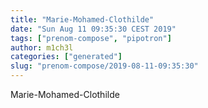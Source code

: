 ```yaml
---
title: "Marie-Mohamed-Clothilde"
date: "Sun Aug 11 09:35:30 CEST 2019"
tags: ["prenom-compose", "pipotron"]
author: m1ch3l
categories: ["generated"]
slug: "prenom-compose/2019-08-11-09:35:30"
---
```


Marie-Mohamed-Clothilde
